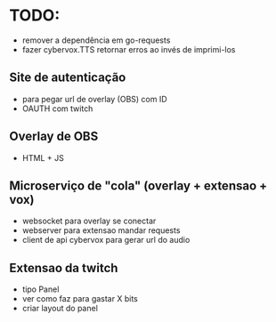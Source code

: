 # TODO:

- remover a dependência em go-requests
- fazer cybervox.TTS retornar erros ao invés de imprimi-los

## Site de autenticação

- para pegar url de overlay (OBS) com ID
- OAUTH com twitch

## Overlay de OBS

- HTML + JS

## Microserviço de "cola" (overlay + extensao + vox)

- websocket para overlay se conectar
- webserver para extensao mandar requests
- client de api cybervox para gerar url do audio

## Extensao da twitch

- tipo Panel
- ver como faz para gastar X bits
- criar layout do panel

